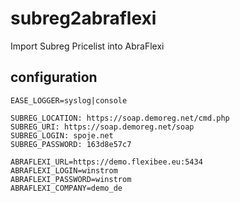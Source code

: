 # subreg2abraflexi
Import Subreg Pricelist into AbraFlexi

configuration
-------------

```env
EASE_LOGGER=syslog|console

SUBREG_LOCATION: https://soap.demoreg.net/cmd.php
SUBREG_URI: https://soap.demoreg.net/soap
SUBREG_LOGIN: spoje.net
SUBREG_PASSWORD: 163d8e57c7

ABRAFLEXI_URL=https://demo.flexibee.eu:5434
ABRAFLEXI_LOGIN=winstrom
ABRAFLEXI_PASSWORD=winstrom
ABRAFLEXI_COMPANY=demo_de

```

